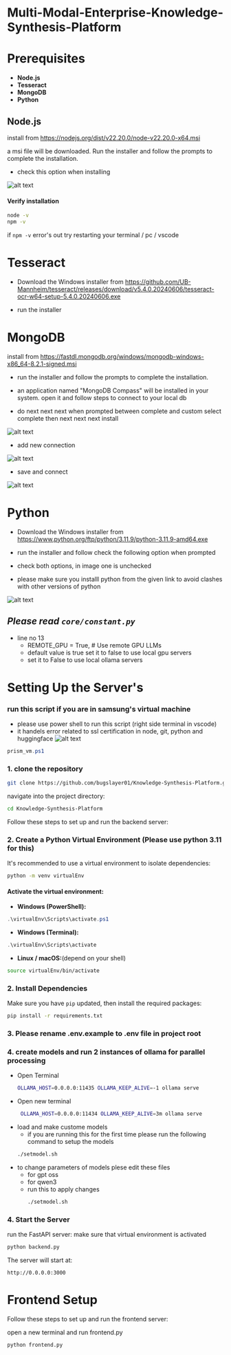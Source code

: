 # Multi-Modal-Enterprise-Knowledge-Synthesis-Platform

# Prerequisites

- **Node.js**
- **Tesseract**
- **MongoDB**
- **Python**

## Node.js

install from https://nodejs.org/dist/v22.20.0/node-v22.20.0-x64.msi

a msi file will be downloaded. Run the installer and follow the prompts to complete the installation.
- check this option when installing

![alt text](assistance/node.png)
#### Verify installation
```bash
node -v
npm -v
```
if `npm -v` error's out try restarting your terminal / pc / vscode

# Tesseract
- Download the Windows installer from https://github.com/UB-Mannheim/tesseract/releases/download/v5.4.0.20240606/tesseract-ocr-w64-setup-5.4.0.20240606.exe 

- run the installer

# MongoDB

 install from https://fastdl.mongodb.org/windows/mongodb-windows-x86_64-8.2.1-signed.msi
 - run the installer and follow the prompts to complete the installation.

- an application named "MongoDB Compass" will be installed in your system. open it and follow steps to connect to your local db


- do next next next when prompted between complete and custom select complete  then next next next install

![alt text](assistance/mongo3.png)

- add new connection 

![alt text](assistance/mongo1.png)


- save and connect 

![alt text](assistance/mongo2.png)



# Python
- Download the Windows installer from https://www.python.org/ftp/python/3.11.9/python-3.11.9-amd64.exe

- run the installer and follow check the following option when prompted
- check both options, in image one is unchecked
- please make sure you installl python from the given link to avoid clashes with other versions of python

![alt text](assistance/python.png)



## *Please read `core/constant.py`*
- line no 13
  - REMOTE_GPU = True,  # Use remote GPU LLMs
  - default value is true set it to false to use local gpu servers
  - set it to False to use local ollama servers


# Setting Up the  Server's

### run this script if you are in samsung's virtual machine 
 - please use power shell to run this script (right side terminal in vscode)
 - it handels error related to ssl certification in node, git, python and huggingface
![alt text](assistance/ter.png)

```powershell
prism_vm.ps1
```

### 1. clone the repository

```bash
git clone https://github.com/bugslayer01/Knowledge-Synthesis-Platform.git
```
navigate into the project directory:
```bash
cd Knowledge-Synthesis-Platform
```

Follow these steps to set up and run the backend server:


### 2. Create a Python Virtual Environment (Please use python 3.11 for this)


It's recommended to use a virtual environment to isolate dependencies:

```bash
python -m venv virtualEnv
```


#### Activate the virtual environment:

  - **Windows (PowerShell):**
```powershell
.\virtualEnv\Scripts\activate.ps1
```
- **Windows (Terminal):**
```powershell
.\virtualEnv\Scripts\activate
```
- **Linux / macOS:**(depend on your shell)
```bash
source virtualEnv/bin/activate
```


### 2. Install Dependencies

Make sure you have `pip` updated, then install the required packages:
   
```bash
pip install -r requirements.txt

```
### 3. Please rename .env.example to .env file in project root
### 4. create models and run 2 instances of ollama for parallel processing
 - Open Terminal 
   ```bash
   OLLAMA_HOST=0.0.0.0:11435 OLLAMA_KEEP_ALIVE=-1 ollama serve
   ```
- Open new terminal 
  ```bash
   OLLAMA_HOST=0.0.0.0:11434 OLLAMA_KEEP_ALIVE=3m ollama serve
   ```
- load and make custome models
    - if you are running this for the first time please run the following command to setup the models
    ```bash
    ./setmodel.sh
    ```
 - to change parameters of models plese edit these files  
    - for gpt oss 
    - for qwen3
    - run this to apply changes
      ```bash
      ./setmodel.sh
      ```
### 4. Start the Server

run the FastAPI server: 
make sure that virtual environment is activated

```bash
python backend.py
```

The server will start at:

```
http://0.0.0.0:3000
```

# Frontend Setup

Follow these steps to set up and run the frontend server:

open a new terminal and run frontend.py
```bash
python frontend.py
```





